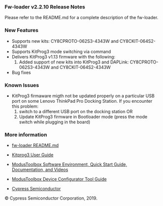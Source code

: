 ### Fw-loader v2.2.10 Release Notes

Please refer to the README.md for a complete description of the fw-loader.

### New Features

- Supports new kits: CY8CPROTO-062S3-4343W and CY8CKIT-064S2-4343W
- Supports KitProg3 mode switching via command
- Delivers KitProg3 v1.13 firmware with the following:
    1. Added support of new kits into KitProg3 and DAPLink: CY8CPROTO-062S3-4343W and CY8CKIT-064S2-4343W 
- Bug fixes 

### Known Issues

-   KitProg3 firmaware migth not be updated properly on a particular USB port on some Lenovo ThinkPad Pro Docking Station. If you encounter this problem:
    1. switch to a different USB port on the docking station OR
    2. Update KitProg3 firmware in Bootloader mode (press the mode switch while plugging in the board)

### More information

-   [fw-loader
    README.md](https://github.com/cypresssemiconductorco/Firmware-loader/blob/master/README.md)

-   [Kitprog3 User
    Guide](https://www.cypress.com/documentation/development-kitsboards/kitprog-user-guide)

-   [ModusToolbox Software Environment, Quick Start Guide, Documentation, and
    Videos](https://www.cypress.com/products/modustoolbox-software-environment)

-   [ModusToolbox Device Configurator Tool
    Guide](https://www.cypress.com/ModusToolboxDeviceConfig)

-   [Cypress Semiconductor](http://www.cypress.com)

© Cypress Semiconductor Corporation, 2019.

